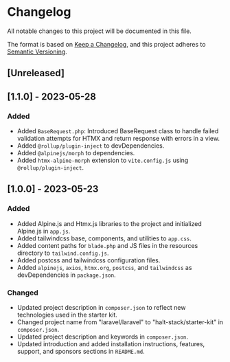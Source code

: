 # Changelog

All notable changes to this project will be documented in this file.

The format is based on [Keep a Changelog](https://keepachangelog.com/en/1.0.0/),
and this project adheres to [Semantic Versioning](https://semver.org/spec/v2.0.0.html).

## [Unreleased]

## [1.1.0] - 2023-05-28

### Added

- Added `BaseRequest.php`: Introduced BaseRequest class to handle failed validation attempts for HTMX and return response with errors in a view.
- Added `@rollup/plugin-inject` to devDependencies.
- Added `@alpinejs/morph` to dependencies.
- Added `htmx-alpine-morph` extension to `vite.config.js` using `@rollup/plugin-inject`.

## [1.0.0] - 2023-05-23

### Added

- Added Alpine.js and Htmx.js libraries to the project and initialized Alpine.js in `app.js`.
- Added tailwindcss base, components, and utilities to `app.css`.
- Added content paths for `blade.php` and JS files in the resources directory to `tailwind.config.js`.
- Added postcss and tailwindcss configuration files.
- Added `alpinejs`, `axios`, `htmx.org`, `postcss`, and `tailwindcss` as devDependencies in `package.json`.

### Changed

- Updated project description in `composer.json` to reflect new technologies used in the starter kit.
- Changed project name from "laravel/laravel" to "halt-stack/starter-kit" in `composer.json`.
- Updated project description and keywords in `composer.json`.
- Updated introduction and added installation instructions, features, support, and sponsors sections in `README.md`.
